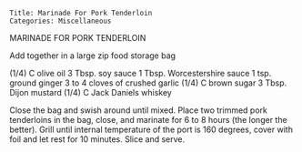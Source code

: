 ~~~ recipe-info
Title: Marinade For Pork Tenderloin
Categories: Miscellaneous
~~~

MARINADE FOR PORK TENDERLOIN


Add together in a large zip food storage bag

(1/4) C olive oil
3 Tbsp. soy sauce
1 Tbsp. Worcestershire sauce
1 tsp. ground ginger
3 to 4 cloves of crushed garlic
(1/4) C brown sugar 3 Tbsp. Dijon mustard
(1/4) C Jack Daniels whiskey

Close the bag and swish around until mixed.  Place two trimmed pork tenderloins in the bag, close, and marinate for 6 to 8 hours (the longer the better).  Grill until internal temperature of the port is 160 degrees, cover with foil and let rest for 10 minutes.  Slice and serve.
